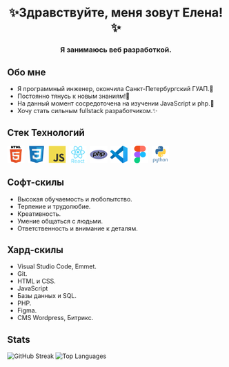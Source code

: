 <div id="header" align="center">
  <h1>✨Здравствуйте, меня зовут Елена!✨</h1>
 <h3>Я занимаюсь веб разработкой.</h3>
</div>

<div id="bio">
  <h2>Обо мне</h2>
  <ul>
    <li>Я программный инженер, окончила Санкт-Петербургский ГУАП.🔭</li>
    <li>Постоянно тянусь к новым знаниям!🌱</li>
    <li>На данный момент сосредоточена на изучении JavaScript и php.🤔</li>    
    <li>Хочу стать сильным fullstack разработчиком.✨</li>
  </ul>
</div>

<div id="techno">
    <h2>Стек Технологий</h2>
  <img src="https://github.com/devicons/devicon/blob/master/icons/html5/html5-original-wordmark.svg"  title="html5" alt="html5" width="40" height="40"/>&nbsp;
  <img src="https://github.com/devicons/devicon/blob/master/icons/css3/css3-original.svg"  title="css3" alt="css3" width="40" height="40"/>&nbsp;
  <img src="https://github.com/devicons/devicon/blob/master/icons/javascript/javascript-original.svg" title="javascript" alt="javascript" width="40" height="40"/>&nbsp;
  <img src="https://github.com/devicons/devicon/blob/master/icons/react/react-original-wordmark.svg" title="React" alt="React" width="40" height="40"/>&nbsp;
  <img src="https://github.com/devicons/devicon/blob/master/icons/php/php-original.svg" title="php" alt="php" width="40" height="40"/>&nbsp;
  <img src="https://github.com/devicons/devicon/blob/master/icons/vscode/vscode-original.svg"  title="VSCode" alt="VSCode" width="40" height="40"/>&nbsp;
  <img src="https://github.com/devicons/devicon/blob/master/icons/figma/figma-original.svg"  title="figma" alt="figma" width="40" height="40"/>&nbsp;
  <img src="https://github.com/devicons/devicon/blob/master/icons/python/python-original-wordmark.svg" title="Python" alt="Py" width="40" height="40"/>&nbsp;
<div>
  
<div id="skills">
  <h2>Софт-скилы</h2>
  <ul>
    <li>Высокая обучаемость и любопытство.</li>
    <li>Терпение и трудолюбие.</li>
    <li>Креативность.</li>
    <li>Умение общаться с людьми.</li>
    <li>Ответственность и внимание к деталям.</li>
  </ul>
  <h2>Хард-скилы</h2>
  <ul>
    <li>Visual Studio Code, Emmet.</li>
    <li>Git.</li>
    <li>HTML и CSS.</li>
    <li>JavaScript</li>
    <li>Базы данных и SQL.</li>
    <li>PHP.</li>
    <li>Figma.</li>
    <li>CMS Wordpress, Битрикс.</li>
  </ul>
</div>

<div id="stats">
  <h2>Stats</h2>
  <img src="https://streak-stats.demolab.com?user=ElenaShaparskaya&theme=transparent&fire=EB5454" alt="GitHub Streak"/>
  <img src="https://github-readme-stats.vercel.app/api/top-langs/?username=ElenaShaparskaya&layout=compact&theme=vision-friendly-dark" alt="Top Languages"/>
</div>




